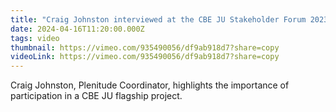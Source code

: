 ```yaml
---
title: "Craig Johnston interviewed at the CBE JU Stakeholder Forum 2023 "
date: 2024-04-16T11:20:00.000Z
tags: video
thumbnail: https://vimeo.com/935490056/df9ab918d7?share=copy
videoLink: https://vimeo.com/935490056/df9ab918d7?share=copy
---
```

Craig Johnston, Plenitude Coordinator, highlights the importance of participation in a CBE JU flagship project.
